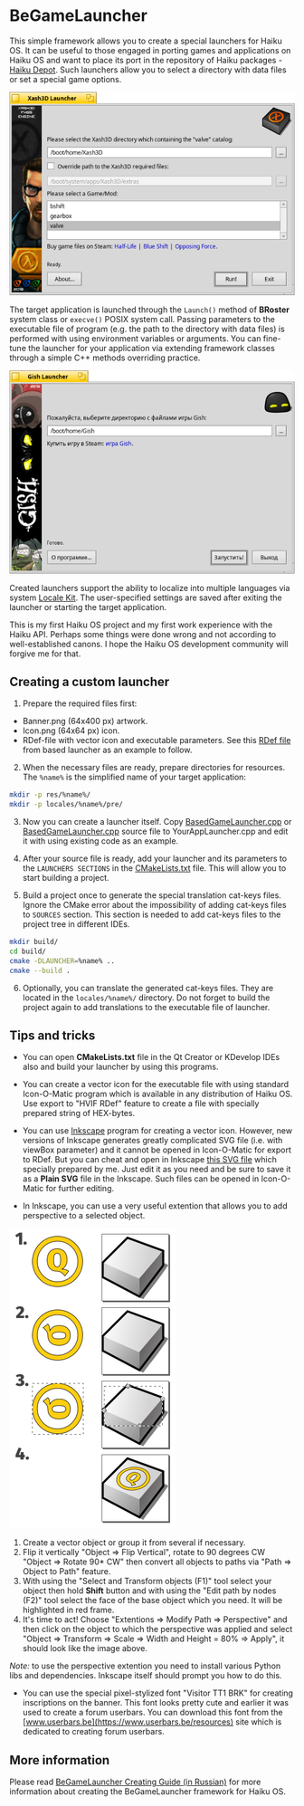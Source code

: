 BeGameLauncher
==============

This simple framework allows you to create a special launchers for Haiku OS. It can be useful to those engaged in porting games and applications on Haiku OS and want to place its port in the repository of Haiku packages - [Haiku Depot](https://www.haiku-os.org/docs/userguide/en/applications/haikudepot.html). Such launchers allow you to select a directory with data files or set a special game options.

![Xash3D Launcher Screen](images/Xash3D_Launcher_Screen.png)

The target application is launched through the `Launch()` method of **BRoster** system class or `execve()` POSIX system call. Passing parameters to the executable file of program (e.g. the path to the directory with data files) is performed with using environment variables or arguments. You can fine-tune the launcher for your application via extending framework classes through a simple C++ methods overriding  practice.

![Gish Launcher Screen](images/Gish_Launcher_Screen.png)

Created launchers support the ability to localize into multiple languages via system [Locale Kit](https://www.haiku-os.org/docs/api/locale_intro.html). The user-specified settings are saved after exiting the launcher or starting the target application.

This is my first Haiku OS project and my first work experience with the Haiku API. Perhaps some things were done wrong and not according to well-established canons. I hope the Haiku OS development community will forgive me for that.

## Creating a custom launcher

1. Prepare the required files first:

* Banner.png (64x400 px) artwork.
* Icon.png (64x64 px) icon.
* RDef-file with vector icon and executable parameters. See this [RDef file](res/based/BasedGameLauncher.rdef) from based launcher as an example to follow.

2. When the necessary files are ready, prepare directories for resources. The `%name%` is the simplified name of your target application:

```bash
mkdir -p res/%name%/
mkdir -p locales/%name%/pre/
```

3. Now you can create a launcher itself. Copy [BasedGameLauncher.cpp](BasedGameLauncher.cpp) or [BasedGameLauncher.cpp](GishLauncher.cpp) source file to YourAppLauncher.cpp and edit it with using existing code as an example.

4. After your source file is ready, add your launcher and its parameters to the `LAUNCHERS SECTIONS` in the [CMakeLists.txt](CMakeLists.txt) file. This will allow you to start building a project.

5. Build a project once to generate the special translation cat-keys files. Ignore the CMake error about the impossibility of adding cat-keys files to `SOURCES` section. This section is needed to add cat-keys files to the project tree in different IDEs.

```bash
mkdir build/
cd build/
cmake -DLAUNCHER=%name% ..
cmake --build .
```

6. Optionally, you can translate the generated cat-keys files. They are located in the `locales/%name%/` directory. Do not forget to build the project again to add translations to the executable file of launcher.

## Tips and tricks

* You can open **CMakeLists.txt** file in the Qt Creator or KDevelop IDEs also and build your launcher by using this programs.

* You can create a vector icon for the executable file with using standard Icon-O-Matic program which is available in any distribution of Haiku OS. Use export to "HVIF RDef" feature to create a file with specially prepared string of HEX-bytes.

* You can use [Inkscape](https://inkscape.org/) program for creating a vector icon. However, new versions of Inkscape generates greatly complicated SVG file (i.e. with viewBox parameter) and it cannot be opened in Icon-O-Matic for export to RDef. But you can cheat and open in Inkscape [this SVG file](images/sources/Icon_Base.svg "Icon_Base.svg") which specially prepared by me. Just edit it as you need and be sure to save it as a **Plain SVG** file in the Inkscape. Such files can be opened in Icon-O-Matic for further editing.

* In Inkscape, you can use a very useful extention that allows you to add perspective to a selected object.

![Inkscape perspective](images/Inkscape_Perspective.png)

1. Create a vector object or group it from several if necessary.
2. Flip it vertically "Object => Flip Vertical", rotate to 90 degrees CW "Object => Rotate 90* CW" then convert all objects to paths via "Path => Object to Path" feature.
3. With using the "Select and Transform objects (F1)" tool select your object then hold **Shift** button and with using the "Edit path by nodes (F2)" tool select the face of the base object which you need. It will be highlighted in red frame.
4. It's time to act! Choose "Extentions => Modify Path => Perspective" and then click on the object to which the perspective was applied and select "Object => Transform => Scale => Width and Height = 80% => Apply", it should look like the image above.

*Note:* to use the perspective extention you need to install various Python libs and dependencies. Inkscape itself should prompt you how to do this.

* You can use the special pixel-stylized font "Visitor TT1 BRK" for creating inscriptions on the banner. This font looks pretty cute and earlier it was used to create a forum userbars. You can download this font from the [www.userbars.be](https://www.userbars.be/resources) site which is dedicated to creating forum userbars.

## More information

Please read [BeGameLauncher Creating Guide (in Russian)](http://exlmoto.ru/haiku-packages#launcher) for more information about creating the BeGameLauncher framework for Haiku OS.

